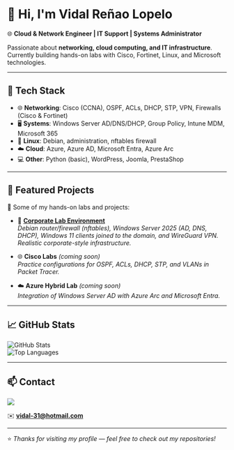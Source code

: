 # 👋 Hi, I'm Vidal Reñao Lopelo  

🌐 **Cloud & Network Engineer | IT Support | Systems Administrator**  

Passionate about **networking, cloud computing, and IT infrastructure**.  
Currently building hands-on labs with Cisco, Fortinet, Linux, and Microsoft technologies.  

---

## 🔧 Tech Stack
- 🌐 **Networking**: Cisco (CCNA), OSPF, ACLs, DHCP, STP, VPN, Firewalls (Cisco & Fortinet)  
- 🖥️ **Systems**: Windows Server AD/DNS/DHCP, Group Policy, Intune MDM, Microsoft 365  
- 🐧 **Linux**: Debian, administration, nftables firewall  
- ☁️ **Cloud**: Azure, Azure AD, Microsoft Entra, Azure Arc  
- 💻 **Other**: Python (basic), WordPress, Joomla, PrestaShop  

---

## 🚀 Featured Projects
📌 Some of my hands-on labs and projects:  

- 🏢 **[Corporate Lab Environment](https://github.com/vidal-renao-admin/Corporate-Lab-Environment)**  
  *Debian router/firewall (nftables), Windows Server 2025 (AD, DNS, DHCP), Windows 11 clients joined to the domain, and WireGuard VPN. Realistic corporate-style infrastructure.*  

- 🌐 **Cisco Labs** *(coming soon)*  
  *Practice configurations for OSPF, ACLs, DHCP, STP, and VLANs in Packet Tracer.*  

- ☁️ **Azure Hybrid Lab** *(coming soon)*  
  *Integration of Windows Server AD with Azure Arc and Microsoft Entra.*  

---

## 📈 GitHub Stats
![GitHub Stats](https://github-readme-stats.vercel.app/api?username=vidal-renao-admin&show_icons=true&theme=tokyonight)  
![Top Languages](https://github-readme-stats.vercel.app/api/top-langs/?username=vidal-renao-admin&layout=compact&theme=tokyonight)  

---

## 📫 Contact

<a href="https://www.linkedin.com/in/vidalrenao" target="_blank">
  <img src="https://img.shields.io/badge/LinkedIn-0077B5?style=for-the-badge&logo=linkedin&logoColor=white" />
</a>  

✉️ **vidal-31@hotmail.com**  

---
⭐️ *Thanks for visiting my profile — feel free to check out my repositories!*

